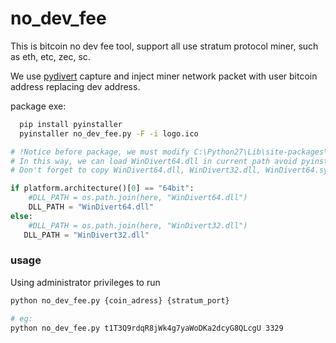 # no_dev_fee

This is bitcoin no dev fee tool, support all use stratum protocol miner, such as eth, etc, zec, sc.
 
We use [pydivert](https://pypi.python.org/pypi/pydivert/2.0.1) capture and inject miner network packet  with user bitcoin address replacing dev address.

package exe: 
```bash
  pip install pyinstaller
  pyinstaller no_dev_fee.py -F -i logo.ico
```

```py
# !Notice before package, we must modify C:\Python27\Lib\site-packages\pydivert\windivert_dll\__init__.py 35 line
# In this way, we can load WinDivert64.dll in current path avoid pyinstaller dll bug. 
# Don't forget to copy WinDivert64.dll, WinDivert32.dll, WinDivert64.sys and WinDivert32.sys to current running folder.

if platform.architecture()[0] == "64bit":
    #DLL_PATH = os.path.join(here, "WinDivert64.dll")
    DLL_PATH = "WinDivert64.dll"
else:
    #DLL_PATH = os.path.join(here, "WinDivert32.dll")
   DLL_PATH = "WinDivert32.dll"
```


### usage

Using administrator privileges to run

```bash
python no_dev_fee.py {coin_adress} {stratum_port}

# eg:
python no_dev_fee.py t1T3Q9rdqR8jWk4g7yaWoDKa2dcyG8QLcgU 3329
```
